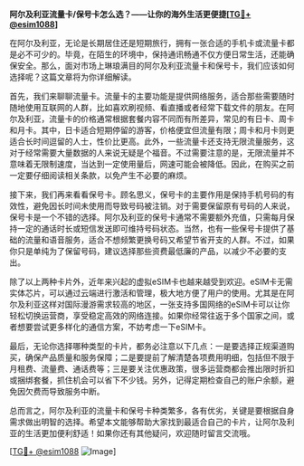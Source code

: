 **阿尔及利亚流量卡/保号卡怎么选？——让你的海外生活更便捷[[TG💪+ @esim1088](https://t.me/s/esim1088)]**

在阿尔及利亚，无论是长期居住还是短期旅行，拥有一张合适的手机卡或流量卡都是必不可少的。毕竟，在陌生的环境中，保持通讯畅通不仅方便日常生活，还能确保安全。那么，面对市场上琳琅满目的阿尔及利亚流量卡和保号卡，我们应该如何选择呢？这篇文章将为你详细解读。

首先，我们来聊聊流量卡。流量卡的主要功能是提供网络服务，适合那些需要随时随地使用互联网的人群，比如喜欢刷视频、看直播或者经常下载文件的朋友。在阿尔及利亚，流量卡的价格通常根据套餐内容不同而有所差异，常见的有日卡、周卡和月卡。其中，日卡适合短期停留的游客，价格便宜但流量有限；周卡和月卡则更适合长时间逗留的人士，性价比更高。此外，一些流量卡还支持无限流量服务，这对于经常需要大量数据的人来说无疑是个福音。不过需要注意的是，无限流量并不意味着无限制速度，当达到一定使用量后，网速可能会被降低。因此，在购买之前一定要仔细阅读相关条款，以免产生不必要的麻烦。

接下来，我们再来看看保号卡。顾名思义，保号卡的主要作用是保持手机号码的有效性，避免因长时间未使用而导致号码被注销。对于需要保留原有号码的人来说，保号卡是一个不错的选择。阿尔及利亚的保号卡通常不需要额外充值，只需每月保持一定的通话时长或短信发送即可维持号码状态。当然，也有一些保号卡提供了基础的流量和语音服务，适合不想频繁更换号码又希望节省开支的人群。不过，如果你只是单纯为了保留号码，建议选择那些资费最低廉的产品，以减少不必要的支出。

除了以上两种卡片外，近年来兴起的虚拟eSIM卡也越来越受到欢迎。eSIM卡无需实体芯片，可以通过云端进行激活和管理，极大地方便了用户的使用。尤其是在阿尔及利亚这样对国际漫游需求较高的地区，一张支持多国网络的eSIM卡可以让你轻松切换运营商，享受稳定高效的网络连接。如果你经常往返于多个国家之间，或者想要尝试更多样化的通信方案，不妨考虑一下eSIM卡。

最后，无论你选择哪种类型的卡片，都务必注意以下几点：一是要选择正规渠道购买，确保产品质量和服务保障；二是要提前了解清楚各项费用明细，包括但不限于月租费、流量费、通话费等；三是要关注优惠政策，很多运营商都会推出限时折扣或捆绑套餐，抓住机会可以省下不少钱。另外，记得定期检查自己的账户余额，避免因欠费而导致服务中断。

总而言之，阿尔及利亚的流量卡和保号卡种类繁多，各有优劣，关键是要根据自身需求做出明智的选择。希望本文能够帮助大家找到最适合自己的卡片，让阿尔及利亚的生活更加便利舒适！如果你还有其他疑问，欢迎随时留言交流哦。

[[TG💪+ @esim1088](https://t.me/s/esim1088) ![Image](https://i.postimg.cc/4NQfJmqS/Snipaste-2025-05-13-00-14-12.png)]